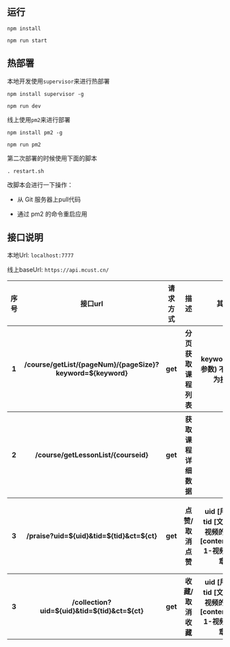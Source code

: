 ## 运行

`npm install`

`npm run start`

## 热部署

本地开发使用`supervisor`来进行热部署

`npm install supervisor -g`

`npm run dev`

线上使用`pm2`来进行部署

`npm install pm2 -g`

`npm run pm2`

第二次部署的时候使用下面的脚本

`. restart.sh`

改脚本会进行一下操作：

- 从 Git 服务器上pull代码

- 通过 pm2 的命令重启应用



## 接口说明

本地Url: `localhost:7777`


线上baseUrl: `https://api.mcust.cn/`

<table>
        <tr>
            <th>序号</th>
            <th>接口url</th>
            <th>请求方式</th>
            <th>描述</th>
            <th>其他</th>
            <th>线上示例</th>
        </tr>
        <tr>
            <th>1</th>
            <th>/course/getList/{pageNum}/{pageSize}?keyword=${keyword}</th>
            <th>get</th>
            <th>分页获取课程列表</th>
            <th>keyword(可选参数) 不为空则为搜索</th>
            <th><a href="https://api.mcust.cn/course/getList/1/5?keyword=python">获取python相关的课程</a></th>
        </tr>
        <tr>
            <th>2</th>
            <th>/course/getLessonList/{courseid}</th>
            <th>get</th>
            <th>获取课程详细数据</th>
            <th></th>
            <th><a href="https://api.mcust.cn/course/getLessonList/395">获取id为395的课程详情</a></th>
        </tr>
        <tr>
            <th>3</th>
            <th>/praise?uid=${uid}&tid=${tid}&ct=${ct}</th>
            <th>get</th>
            <th>点赞/取消点赞</th>
            <th>uid [用户id]  tid [文章或者视频的id]  ct [content_type 1-视频 2-文章]</th>
            <th><a href="https://api.mcust.cn/praise?uid=1&tid=1&ct=2">uid为1的用户给id为1的文章点赞或者取消点赞</a></th>
        </tr>
        <tr>
            <th>3</th>
            <th>/collection?uid=${uid}&tid=${tid}&ct=${ct}</th>
            <th>get</th>
            <th>收藏/取消收藏</th>
            <th>uid [用户id]  tid [文章或者视频的id]  ct [content_type 1-视频 2-文章]</th>
            <th><a href="https://api.mcust.cn/collection?uid=1&tid=1&ct=2">uid为1的用户收藏/取消收藏id为1的文章</a></th>
        </tr>
    </table>
